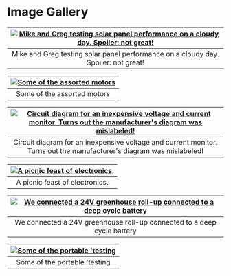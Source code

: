 # Image Gallery

| [![Mike and Greg testing solar panel performance on a cloudy day.  Spoiler:  not great!](/assets/images/solar/new1/IMG_1312.jpg)](/assets/images/solar/new1/IMG_1312.jpg) |
|:---:|
| Mike and Greg testing solar panel performance on a cloudy day.  Spoiler:  not great! |

| [![Some of the assorted motors](/assets/images/solar/new1/IMG_1316.jpg)](/assets/images/solar/new1/IMG_1316.jpg) |
|:---:|
| Some of the assorted motors |

| [![Circuit diagram for an inexpensive voltage and current monitor.  Turns out the manufacturer's diagram was mislabeled!](/assets/images/solar/new1/IMG_1320.jpg)](/assets/images/solar/new1/IMG_1320.jpg) |
|:---:|
| Circuit diagram for an inexpensive voltage and current monitor.  Turns out the manufacturer's diagram was mislabeled! |

| [![A picnic feast of electronics.](/assets/images/solar/new1/IMG_1336.jpg)](/assets/images/solar/new1/IMG_1336.jpg) |
|:---:|
| A picnic feast of electronics. |

| [![We connected a 24V greenhouse roll-up connected to a deep cycle battery](/assets/images/solar/new1/IMG_1341.jpg)](/assets/images/solar/new1/IMG_1341.jpg) |
|:---:|
| We connected a 24V greenhouse roll-up connected to a deep cycle battery |

| [![Some of the portable 'testing](/assets/images/solar/new1/IMG_1349.jpg)](/assets/images/solar/new1/IMG_1349.jpg) |
|:---:|
| Some of the portable 'testing |

